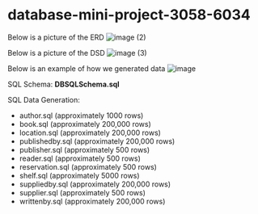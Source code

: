 # database-mini-project-3058-6034
Below is a picture of the ERD
![image (2)](https://github.com/MayvenF/database-mini-project-3058-6034/assets/117817449/640cb3b8-ee99-4f28-898a-7b52e8997731)

Below is a picture of the DSD
![image (3)](https://github.com/MayvenF/database-mini-project-3058-6034/assets/117817449/0d49c3ad-72bc-40d2-aded-e69c3a7a559c)

Below is an example of how we generated data
![image](https://github.com/MayvenF/database-mini-project-3058-6034/assets/117817449/c584746b-c86f-427d-bf61-913770dd5302)

SQL Schema:
**DBSQLSchema.sql**

SQL Data Generation:
* author.sql (approximately 1000 rows)
* book.sql (approximately 200,000 rows)
* location.sql (approximately 200,000 rows)
* publishedby.sql (approximately 200,000 rows)
* publisher.sql (approximately 500 rows)
* reader.sql (approximately 500 rows)
* reservation.sql (approximately 500 rows)
* shelf.sql (approximately 5000 rows)
* suppliedby.sql (approximately 200,000 rows)
* supplier.sql (approximately 500 rows)
* writtenby.sql (approximately 200,000 rows)
